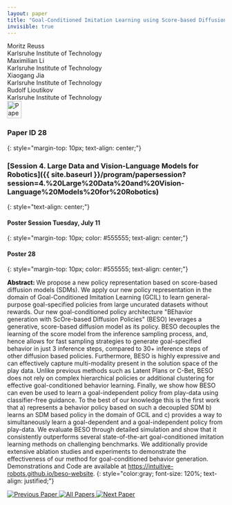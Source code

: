 ```yaml
---
layout: paper
title: "Goal-Conditioned Imitation Learning using Score-based Diffusion Policies"
invisible: true
---
```

<div class="paper-authors">
<div class="paper-author-box">
    <div class="paper-author-name">Moritz Reuss</div>
    <div class="paper-author-uni">Karlsruhe Institute of Technology</div>
</div>
<div class="paper-author-box">
    <div class="paper-author-name">Maximilian Li</div>
    <div class="paper-author-uni">Karlsruhe Institute of Technology</div>
</div>
<div class="paper-author-box">
    <div class="paper-author-name">Xiaogang Jia</div>
    <div class="paper-author-uni">Karlsruhe Institute of Technology</div>
</div>
<div class="paper-author-box">
    <div class="paper-author-name">Rudolf Lioutikov</div>
    <div class="paper-author-uni">Karlsruhe Institute of Technology</div>
</div>

</div><div class="paper-pdf">
<div> <a href="http://www.roboticsproceedings.org/rss19/p028.pdf"><img src="{{ site.baseurl }}/images/paper_link.png" alt="Paper Website" width = "33"  height = "40"/></a> </div>
</div>

### Paper ID 28
{: style="margin-top: 10px; text-align: center;"}

### [Session 4. Large Data and Vision-Language Models for Robotics]({{ site.baseurl }}/program/papersession?session=4.%20Large%20Data%20and%20Vision-Language%20Models%20for%20Robotics)
{: style="text-align: center;"}

#### Poster Session Tuesday, July 11
{: style="margin-top: 10px; color: #555555; text-align: center;"}

#### Poster 28
{: style="margin-top: 10px; color: #555555; text-align: center;"}

<b style="color: black;">Abstract: </b>We propose a new policy representation based on score-based diffusion models (SDMs). We apply our new policy representation in the domain of Goal-Conditioned Imitation Learning (GCIL) to learn general-purpose goal-specified policies from large uncurated datasets without rewards. Our new goal-conditioned policy architecture "BEhavior generation with ScOre-based Diffusion Policies" (BESO) leverages a generative, score-based diffusion model as its policy. BESO decouples the learning of the score model from the inference sampling process, and, hence allows for fast sampling strategies to generate goal-specified behavior in just 3 inference steps, compared to 30+ inference steps of other diffusion based policies. Furthermore, BESO is highly expressive and can effectively capture multi-modality present in the solution space of the play data. Unlike previous methods such as Latent Plans or C-Bet, BESO does not rely on complex hierarchical policies or additional clustering for effective goal-conditioned behavior learning. Finally, we show how BESO can even be used to learn a goal-independent policy from play-data using classifier-free guidance. To the best of our knowledge this is the first work that a) represents a behavior policy based on such a decoupled SDM  b) learns an SDM based policy in the domain of GCIL and c) provides a way to simultaneously learn a goal-dependent and a goal-independent policy from play-data. We evaluate BESO through detailed simulation and show that it consistently outperforms several state-of-the-art goal-conditioned imitation learning methods on challenging benchmarks. We additionally provide extensive ablation studies and experiments to demonstrate the effectiveness of our method for goal-conditioned behavior generation. Demonstrations and Code are available at https://intuitive-robots.github.io/beso-website.
{: style="color:gray; font-size: 120%; text-align: justified;"}


<div class="paper-menu">
<a href="{{ site.baseurl }}/program/papers/027/"> <img src="{{ site.baseurl }}/images/previous_paper_icon.png" alt="Previous Paper" title="Previous Paper"/> </a>
<a href="{{ site.baseurl }}/program/papers"><img src="{{ site.baseurl }}/images/overview_icon.png" alt="All Papers" title="All Papers"/> </a>
<a href="{{ site.baseurl }}/program/papers/029/"> <img src="{{ site.baseurl }}/images/next_paper_icon.png" alt="Next Paper" title="Next Paper"/> </a>

</div>
